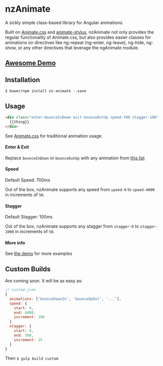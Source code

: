 # nzAnimate
A sickly simple class-based library for Angular animations.

Built on [Animate.css](http://daneden.github.io/animate.css/) and [animate-stylus](https://github.com/slang800/animate-stylus), nzAnimate not only provides the regular functionality of Animate.css, but also provides easier classes for animations on directives like ng-repeat (ng-enter, ng-leave), ng-hide, ng-show, or any other directives that leverage the ngAnimate module.

## [Awesome Demo](http://nozzle.github.io/nzAnimate/)

## Installation

`$ bower/npm install nz-animate --save`

## Usage
```html
<div class="enter-bounceInDown exit-bounceOutUp speed-700 stagger-100" ng-repeat="thing in things">
  {{thing}}
</div>
```

See [Animate.css](https://github.com/daneden/animate.css) for traditional animation usage.

#### Enter & Exit

Replace `bounceInDown` or `bounceOutUp` with any animation from [this list](http://nozzle.github.io/nzAnimate/)

#### Speed

Default Speed: 700ms

Out of the box, nzAnimate supports any speed from `speed-0` to `speed-4000` in increments of `50`.

#### Stagger

Default Stagger: 100ms

Out of the box, nzAnimate supports any stagger from `stagger-0` to `stagger-1000` in increments of `50`.

#### More info

See [the demo](http://nozzle.github.io/nzAnimate/) for more examples

## Custom Builds

Are coming soon.  It will be as easy as:
```javascript
// custom.json
{
  animations: ['bounceDownIn', 'bounceUpOut', '...'],
  speed: {
    start: 0,
    end: 6000,
    increment: 100
  }
  stagger: {
    start: 0,
    end: 500,
    increment: 25
  }
}
```
 
Then `$ gulp build custom`
